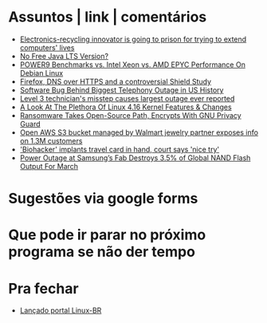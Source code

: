 Assuntos | link | comentários
=============================
* [Electronics-recycling innovator is going to prison for trying to extend computers' lives](http://www.latimes.com/business/technology/la-fi-tn-microsoft-copyright-20180426-story.html)
* [No Free Java LTS Version?](https://medium.com/codefx-weekly/no-free-java-lts-version-b850192745fb)
* [POWER9 Benchmarks vs. Intel Xeon vs. AMD EPYC Performance On Debian Linux](https://www.phoronix.com/scan.php?page=article&item=power9-epyc-xeon&num=1)
* [Firefox, DNS over HTTPS and a controversial Shield Study](https://www.ghacks.net/2018/03/20/firefox-dns-over-https-and-a-worrying-shield-study/)
* [Software Bug Behind Biggest Telephony Outage in US History](https://www.bleepingcomputer.com/news/software/software-bug-behind-biggest-telephony-outage-in-us-history/)
* [Level 3 technician's misstep causes largest outage ever reported](https://www.fiercetelecom.com/telecom/fcc-finally-specifies-cause-2016-level-3-network-outage)
* [A Look At The Plethora Of Linux 4.16 Kernel Features & Changes](https://www.phoronix.com/scan.php?page=article&item=linux-416-changes&num=1)
* [Ransomware Takes Open-Source Path, Encrypts With GNU Privacy Guard](https://securingtomorrow.mcafee.com/mcafee-labs/ransomware-takes-open-source-path-encrypts-gnu-privacy-guard/)
* [Open AWS S3 bucket managed by Walmart jewelry partner exposes info on 1.3M customers](https://www.scmagazine.com/open-aws-s3-bucket-managed-by-walmart-jewelry-partner-exposes-info-on-13m-customers/article/751751/)
* ['Biohacker' implants travel card in hand, court says 'nice try'](https://www.cnet.com/news/biohacker-implants-travel-card-in-hand-court-says-nice-try/)
* [Power Outage at Samsung’s Fab Destroys 3.5% of Global NAND Flash Output For March](https://www.anandtech.com/show/12535/power-outage-at-samsungs-fab-destroys-3-percent-of-global-nand-flash-output)

Sugestões via google forms
==========================

Que pode ir parar no próximo programa se não der tempo
=======================================================

Pra fechar
==========
* [Lançado portal Linux-BR](http://linux-br.org)


